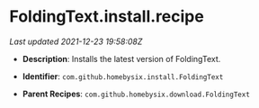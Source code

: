 # FoldingText.install.recipe

_Last updated 2021-12-23 19:58:08Z_

- **Description**: Installs the latest version of FoldingText.

- **Identifier**: `com.github.homebysix.install.FoldingText`

- **Parent Recipes**: `com.github.homebysix.download.FoldingText`